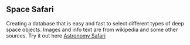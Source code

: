## Space Safari

Creating a database that is easy and fast to select different types of deep space objects.
Images and info text are from wikipedia and some other sources. Try it out here [Astronomy Safari](https://astronomysafari.netlify.app) 
